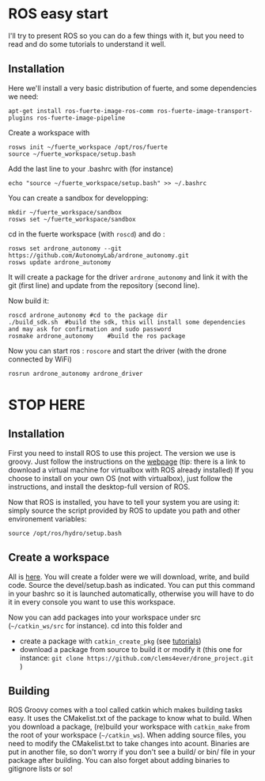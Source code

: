 ROS easy start
==============

I'll try to present ROS so you can do a few things with it, but you need to read and do some tutorials to understand it well.

Installation
----------
Here we'll install a very basic distribution of fuerte, and some dependencies we need:

	apt-get install ros-fuerte-image-ros-comm ros-fuerte-image-transport-plugins ros-fuerte-image-pipeline

Create a workspace with 

	rosws init ~/fuerte_workspace /opt/ros/fuerte
	source ~/fuerte_workspace/setup.bash

Add the last line to your .bashrc with (for instance)

	echo "source ~/fuerte_workspace/setup.bash" >> ~/.bashrc

You can create a sandbox for developping:

	mkdir ~/fuerte_workspace/sandbox
	rosws set ~/fuerte_workspace/sandbox


cd in the fuerte workspace (with `roscd`) and do :

	rosws set ardrone_autonomy --git https://github.com/AutonomyLab/ardrone_autonomy.git
	rosws update ardrone_autonomy

It will create a package for the driver `ardrone_autonomy` and link it with the git (first line) and update from the repository (second line).

Now build it:

	roscd ardrone_autonomy #cd to the package dir
	./build_sdk.sh	#build the sdk, this will install some dependencies and may ask for confirmation and sudo password
	rosmake ardrone_autonomy	#build the ros package

Now you can start ros : `roscore`
and start the driver (with the drone connected by WiFi)

	rosrun ardrone_autonomy ardrone_driver


STOP HERE
========


Installation
-----------
First you need to install ROS to use this project.
The version we use is groovy. Just follow the instructions on the [webpage](wiki.ros.org/groovy/Installation) (tip: there is a link to download a virtual machine for virtualbox with ROS already installed)
If you choose to install on your own OS (not with virtualbox), just follow the instructions, and install the desktop-full version of ROS.

Now that ROS is installed, you have to tell your system you are using it: simply source the script provided by ROS to update you path and other environement variables:

	source /opt/ros/hydro/setup.bash

Create a workspace
------------------

All is [here](http://wiki.ros.org/catkin/Tutorials/create_a_workspace).
You will create a folder were we will download, write, and build code.
Source the devel/setup.bash as indicated. You can put this command in your bashrc so it is launched automatically, otherwise you will have to do it in every console you want to use this workspace.

Now you can add packages into your workspace under src (`~/catkin_ws/src` for instance). cd into this folder and

* create a package with `catkin_create_pkg` (see [tutorials](http://wiki.ros.org/ROS/Tutorials))
* download a package from source to build it or modify it (this one for instance: `git clone https://github.com/clems4ever/drone_project.git` )

Building
--------
ROS Groovy comes with a tool called catkin which makes building tasks easy. It uses the CMakelist.txt of the package to know what to build.
When you download a package, (re)build your workspace with `catkin_make` from the root of your workspace (`~/catkin_ws`).
When adding source files, you need to modify the CMakelist.txt to take changes into acount.
Binaries are put in another file, so don't worry if you don't see a build/ or bin/ file in your package after building. You can also forget about adding binaries to gitignore lists or so!
